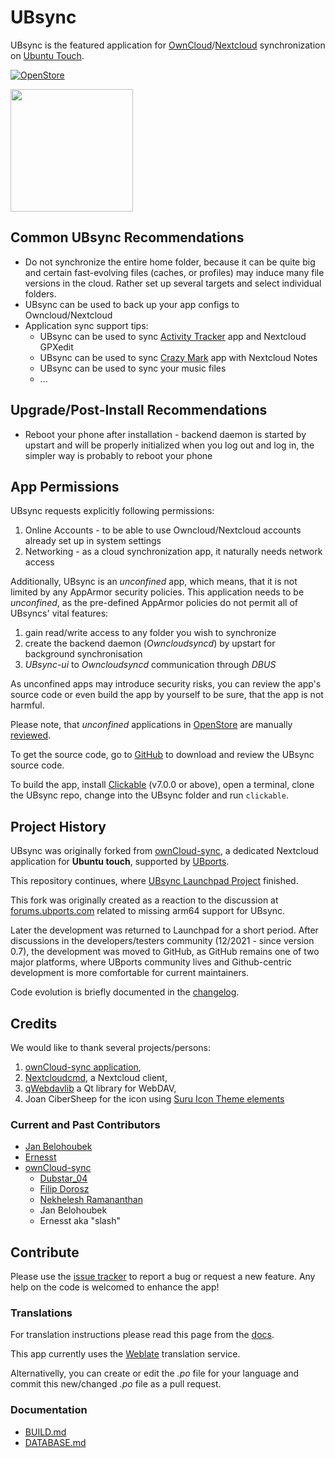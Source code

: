 # UBsync

UBsync is the featured application for [OwnCloud](https://owncloud.com/)/[Nextcloud](https://nextcloud.com/) synchronization on [Ubuntu Touch](https://ubports.com/).

[![OpenStore](https://open-store.io/badges/en_US.png)](https://open-store.io/app/ubsync)

<img src="https://framagit.org/ernesst/UBsync/raw/master/Owncloud-Sync/UBsync.png" width="196">

## Common UBsync Recommendations
* Do not synchronize the entire home folder, because it can be quite big and certain fast-evolving files (caches, or profiles) may induce many file versions in the cloud. Rather set up several targets and select individual folders.
* UBsync can be used to back up your app configs to Owncloud/Nextcloud
* Application sync support tips:
  * UBsync can be used to sync [Activity Tracker](https://open-store.io/app/activitytracker.cwayne18) app and Nextcloud GPXedit
  * UBsync can be used to sync [Crazy Mark](https://open-store.io/app/crazy-mark.timsueberkrueb) app with Nextcloud Notes
  * UBsync can be used to sync your music files
  * ...

## Upgrade/Post-Install Recommendations
* Reboot your phone after installation - backend daemon  is started by upstart and will be properly initialized when you log out and log in, the simpler way is probably to reboot your phone

## App Permissions
UBsync requests explicitly following permissions:
1. Online Accounts - to be able to use Owncloud/Nextcloud accounts already set up in system settings
1. Networking - as a cloud synchronization app, it naturally needs network access

Additionally, UBsync is an *unconfined* app, which means, that it is not limited by any AppArmor security policies.
This application needs to be *unconfined*, as the pre-defined AppArmor policies do not permit all of UBsyncs' vital features:
1. gain read/write access to any folder you wish to synchronize
1. create the backend daemon (*Owncloudsyncd*) by upstart for background synchronisation
1. *UBsync-ui* to *Owncloudsyncd* communication through *DBUS*

As unconfined apps may introduce security risks, you can review the app's source code or even build the app by yourself to be sure, that the app is not harmful.

Please note, that *unconfined* applications in [OpenStore](https://open-store.io/) are manually [reviewed](https://open-store.io/about).

To get the source code, go to [GitHub](https://github.com/belohoub/UBsync) to download and review the UBsync source code.

To build the app, install [Clickable](https://clickable-ut.dev/en/latest/) (v7.0.0 or above), open a terminal, clone the UBsync repo, change into the UBsync folder and run `clickable`.

## Project History
UBsync was originally forked from [ownCloud-sync](https://launchpad.net/owncloud-sync), a dedicated Nextcloud application for **Ubuntu touch**,  supported by [UBports](https://www.ubports.com).

This repository continues, where [UBsync Launchpad Project](https://code.launchpad.net/~ocs-team/owncloud-sync/UBsync) finished.

This fork was originally created as a reaction to the discussion at [forums.ubports.com](https://forums.ubports.com/topic/5116/help-creating-an-ubsync-arm64-version/30) related to missing arm64 support for UBsync.

Later the development was returned to Launchpad for a short period. After discussions in the developers/testers community (12/2021 - since version 0.7),
the development was moved to GitHub, as GitHub remains one of two major platforms,
where UBports community lives and Github-centric development is more comfortable for current maintainers.

Code evolution is briefly documented in the [changelog](CHANGELOG.md).

## Credits

We would like to thank several projects/persons:
1. [ownCloud-sync application](https://launchpad.net/owncloud-sync),
1. [Nextcloudcmd](https://docs.nextcloud.com/desktop/2.3/advancedusage.html), a Nextcloud client,
1. [qWebdavlib](https://github.com/mhaller/qwebdavlib) a Qt library for WebDAV,
1. Joan CiberSheep for the icon using [Suru Icon Theme elements](https://github.com/snwh/suru-icon-theme)

### Current and Past Contributors
  * [Jan Belohoubek](https://github.com/belohoub/)
  * [Ernesst](https://github.com/ernesst/)
  * [ownCloud-sync](https://launchpad.net/owncloud-sync)
    * [Dubstar_04](https://launchpad.net/~dubstar-04)
    * [Filip Dorosz](https://launchpad.net/~fihufil)
    * [Nekhelesh Ramananthan](https://launchpad.net/~nik90)
    * Jan Belohoubek
    * Ernesst aka "slash"

## Contribute

Please use the [issue tracker](https://github.com/belohoub/UBsync/issues) to report a bug or request a new feature.
Any help on the code is welcomed to enhance the app!


### Translations

For translation instructions please read this page from the [docs](https://docs.ubports.com/en/latest/contribute/translations.html).

This app currently uses the [Weblate](https://hosted.weblate.org/projects/ubports/ubsync/) translation service. 

Alternativelly, you can create or edit the *.po* file for your language and commit this new/changed *.po* file as a pull request.


### Documentation
  * [BUILD.md](BUILD.md)
  * [DATABASE.md](DATABASE.md)
